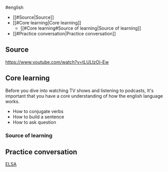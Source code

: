 #english 

- [[#Source|Source]]
- [[#Core learning|Core learning]]
	- [[#Core learning#Source of learning|Source of learning]]
- [[#Practice conversation|Practice conversation]]

## Source
https://www.youtube.com/watch?v=tLULIzOj-Ew

## Core learning
Before you dive into watching TV shows and listening to podcasts, It's important that you have a core understanding of how the english language works.
- How to conjugate verbs
- How to build a sentence
- How to ask question

### Source of learning

## Practice conversation
[ELSA](https://elsaspeak.com/en/?shortlink=v0cic1ay&c=AFF_WILES&pid=AFF_WILES&af_xp=social&source_caller=ui)


